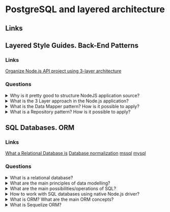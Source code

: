# PostgreSQL and layered architecture

## Links

## Layered Style Guides. Back-End Patterns

### Links
[Organize Node.js API project using 3-layer architecture](https://bytearcher.com/articles/node-project-structure/#:~:text=The%20project%20is%20structured%20into,below%20it%2C%20never%20above%20it.)

### Questions

<details>
  <summary>Why is it pretty good to structure NodeJS application source?</summary>
  
  All of the programmers want to support and increase functionality as easy as possible. One of the main parts of using clean code is using a code structure. So, it is possible to use a lot of ways of code organization. For example, it is possible to organize code by functionality. In this way, to put controller to controllers, server to servers, etc. One more example is an organization by modules. In this way, all functionality depended on users to put the user directory. In my personal opinion, the last one allows splitting functionality to microservices as easy as possible and allows to support more clear file structure.

</details>

<details>
  <summary>What is the 3 Layer approach in the Node.js application?</summary>
  
  It is a base situation when a code structure of a NodeJS application splits into three layers: API, Service and Integration. In this case, each of the layers has a specific responsibility and depends on one below layer.

  API layer:

  The responsibility of the API layer is receiving HTTP requests and parsing payload. Besides, the layer responsible for creating a response. So, this layer gets data and prepares and moves it to the service layer. When it comes back to a result, the layer transforms it, adding HTTP artefacts to a response, for example, express library work on the API layer.

  Service layer:

  The service layer is responsible for performing business logic. So, on the layer, it is needed to implement business requirements and rules. If the layer needs data outside the system, it uses an integration layer. 

  Integration layer:

  The integration layer is responsible for performing I/O outside the application. For example, requests to 3rd party web APIs and talks to databases and file systems.

  In my opinion, using these layers allows using independent unit tests, having a more clean codebase, and doing change into one of the layers without changing others.

</details>

<details>
  <summary>What is the Data Mapper pattern? How is it possible to apply?</summary>
  
  It is one of the programming patterns that splits data(object) and database functionality. The responsibility of the data mapper pattern is communication between the application and database. Moreover, the data objects don't know anything about SQL and are responsible only for their logic.

  Advantages:

  * Each object has its responsibility and is as easy as possible.
  * The logic of the data object and getting/setting data have a weak dependency. As a result mapper or object could be replaced easily.

  Disadvantages:

  * Increase count of entities and code complexity.

</details>

<details>
  <summary>What is a Repository pattern? How is it possible to apply?</summary>

  It is one of the programming patterns. It is a mediator between the data access layer and domain objects.
  Two frequently ways:

  Firstly, Generic Repository. In this case, this pattern is an attempt to abstract from using specific ORM. In my personal opinion, this way is useless because it is impossible to work with the unique functionality of ORM and have to spend additional time to implement versions of the Repository for a few ORM.

  The next one is the Repository as a list of requests to the database.

</details>

## SQL Databases. ORM

### Links
[What a Relational Database is](https://www.oracle.com/database/what-is-a-relational-database/)
[Database normalization](https://en.wikipedia.org/wiki/Database_normalization)
[mssql](https://www.npmjs.com/package/mssql)
[mysql](https://www.npmjs.com/package/mysql2)

### Questions

<details>
  <summary>What is a relational database?</summary>
  
  A relational database is a type of database that stores and provides access to data points. That data is related to one another. The relational model is a base of relational databases, an intuitive, straightforward way of representing data in tables. There each row in the tables is a record with a unique ID called the key. The columns of the table hold attributes of the data, and each record usually has a value, making it easy to establish the relationships among data points.

</details>

<details>
  <summary>What are the main principles of data modelling?</summary>
  
  Data of the database should be not conflicting and understandable. A good database structure should correspond to the 'normal forms'.

  Database normalization is the process of structuring a database, usually a relational database, following a series of so-called 'normal forms' to reduce data redundancy and improve data integrity.

  1NF: The values in each column of a table must be atomic.

  2NF: Each attribute should depend on only the primary key.

  3NF: The table should not have transitive functional dependencies.

</details>

<details>
  <summary>What are the main possibilities/operations of SQL?</summary>
  
  ```SELECT```: getting data from the database.

  ```INSERT```: create a new row into the database table.

  ```UPDATE```: update a row into the database table.

  ```DELETE```: remove a row into the database table.

</details>

<details>
  <summary>How to work with SQL databases using native Node.js driver?</summary>
  
  It is possible to work with a less level package as mysql2 or mssql.

</details>

<details>
  <summary>What is ORM? What are the main ORM concepts?</summary>
  
  Object-relational mapping in computer science is a programming technique for converting data between incompatible type systems using object-oriented programming languages. It creates, in effect, a "virtual object database" that works from within the programming language.

</details>

<details>
  <summary>What is Sequelize ORM?</summary>
  
  Sequelize is a promise-based Node.js ORM for Postgres, MySQL, MariaDB, SQLite and Microsoft SQL Server. It features solid transaction support, relations, eager and lazy loading, read replication and more.

</details>
